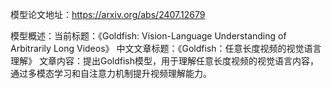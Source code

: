 模型论文地址：https://arxiv.org/abs/2407.12679

模型概述：当前标题：《Goldfish: Vision-Language Understanding of Arbitrarily Long Videos》
中文文章标题：《Goldfish：任意长度视频的视觉语言理解》
文章内容：提出Goldfish模型，用于理解任意长度视频的视觉语言内容，通过多模态学习和自注意力机制提升视频理解能力。
